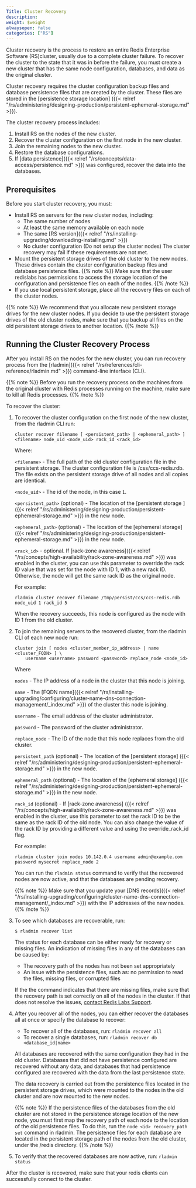 ```yaml
---
Title: Cluster Recovery
description: 
weight: $weight
alwaysopen: false
categories: ["RS"]
---
```

Cluster recovery is the process to restore an entire Redis Enterprise Software (RS)cluster,
usually due to a complete cluster failure.
To recover the cluster to the state that it was in before the failure,
you must create a new cluster that has the same node configuration, databases, and data as the original cluster.

Cluster recovery requires the cluster configuration backup files and database persistence files
that are created by the cluster.
These files are stored in the [persistence storage location]
({{< relref "/rs/administering/designing-production/persistent-ephemeral-storage.md" >}}).

The cluster recovery process includes:

1. Install RS on the nodes of the new cluster.
1. Recover the cluster configuration on the first node in the new cluster.
1. Join the remaining nodes to the new cluster.
1. Restore the database configurations.
1. If [data persistence]({{< relref "/rs/concepts/data-access/persistence.md" >}}) was configured,
    recover the data into the databases.

## Prerequisites

Before you start cluster recovery, you must:

- Install RS on servers for the new cluster nodes, including:
    - The same number of nodes
    - At least the same memory available on each node
    - The same [RS version]({{< relref "/rs/installing-upgrading/downloading-installing.md" >}})
    - No cluster configuration (Do not setup the cluster nodes)
    The cluster recovery may fail if these requirements are not met.
- Mount the persistent storage drives of the old cluster to the new nodes.
    These drives contain the cluster configuration backup files and
    database persistence files.
    {{% note %}}
Make sure that the user redislabs has permissions to access the storage location
of the configuration and persistence files on each of the nodes.
    {{% /note %}}
- If you use local persistent storage, place all the recovery files on each of the cluster nodes.

{{% note %}}
We recommend that you allocate new persistent storage drives for the new cluster nodes.
If you decide to use the persistent storage drives of the old cluster nodes,
make sure that you backup all files on the old persistent storage drives to another location.
{{% /note %}}

## Running the Cluster Recovery Process

After you install RS on the nodes for the new cluster,
you can run recovery process from the [rladmin]({{< relref "/rs/references/cli-reference/rladmin.md" >}})
command-line interface (CLI).

{{% note %}}
Before you run the recovery process on the machines from the original cluster with Redis processes running on the machine,
make sure to kill all Redis processes.
{{% /note %}}

To recover the cluster:

1. To recover the cluster configuration on the first node of the new cluster, from the rladmin CLI run:

    ```src
    cluster recover filename [ <persistent_path> | <ephemeral_path> ]<filename> node_uid <node_uid> rack_id <rack_id>
    ```

    Where:

    `<filename>` - The full path of the old cluster configuration file in the persistent storage.
    The cluster configuration file is /css/ccs-redis.rdb.
    The file exists on the persistent storage drive of all nodes and all copies are identical.

    `<node_uid>` - The id of the node, in this case `1`.

    `<persistent_path>` (optional) - The location of the [persistent storage ]
    ({{< relref "/rs/administering/designing-production/persistent-ephemeral-storage.md" >}})
    in the new node.

    `<ephemeral_path>` (optional) - The location of the [ephemeral storage]
    ({{< relref "/rs/administering/designing-production/persistent-ephemeral-storage.md" >}})
    in the new node.

    `<rack_id>` - optional. If [rack-zone awareness]({{< relref "/rs/concepts/high-availability/rack-zone-awareness.md" >}})
    was enabled in the cluster,
    you can use this parameter to override the rack ID value that was
    set for the node with ID 1, with a new rack ID. Otherwise, the node
    will get the same rack ID as the original node.

    For example:

    ```src
    rladmin cluster recover filename /tmp/persist/ccs/ccs-redis.rdb node_uid 1 rack_id 5
    ```

    When the recovery succeeds,
    this node is configured as the node with ID 1 from the old cluster.

1. To join the remaining servers to the recovered cluster, from the rladmin CLI of each new node run:

    ```src
    cluster join [ nodes <cluster_member_ip_address> | name <cluster_FQDN> ] \
        username <username> password <password> replace_node <node_id>
    ```

    Where

    `nodes` - The IP address of a node in the cluster that this node is joining.

    `name` - The [FQDN name]({{< relref "/rs/installing-upgrading/configuring/cluster-name-dns-connection-management/_index.md" >}})
    of the cluster this node is joining.

    `username` - The email address of the cluster administrator.

    `password` - The password of the cluster administrator.

    `replace_node` - The ID of the node that this node replaces from the old cluster.

    `persistent_path` (optional) - The location of the [persistent storage]
    ({{< relref "/rs/administering/designing-production/persistent-ephemeral-storage.md" >}})
    in the new node.

    `ephemeral_path` (optional) - The location of the [ephemeral storage]
    ({{< relref "/rs/administering/designing-production/persistent-ephemeral-storage.md" >}})
    in the new node.

    `rack_id` (optional) - If [rack-zone awareness]
    ({{< relref "/rs/concepts/high-availability/rack-zone-awareness.md" >}}) was enabled in the cluster,
    use this parameter to set the rack ID to be the same as the rack ID
    of the old node. You can also change the value of the rack ID by
    providing a different value and using the override_rack_id flag.

    For example:

    ```src
    rladmin cluster join nodes 10.142.0.4 username admin@example.com password mysecret replace_node 2
    ```

    You can run the `rladmin status` command to verify that the recovered nodes are now active,
    and that the databases are pending recovery.

    {{% note %}}
Make sure that you update your [DNS records]({{< relref "/rs/installing-upgrading/configuring/cluster-name-dns-connection-management/_index.md" >}})
with the IP addresses of the new nodes.
    {{% /note %}}

1. To see which databases are recoverable, run:

    ```src
    $ rladmin recover list
    ```

    The status for each database can be either ready for recovery or missing files.
    An indication of missing files in any of the databases can be caused by:

    - The recovery path of the nodes has not been set appropriately
    - An issue with the persistence files, such as: no permission to read the files, missing files, or corrupted files

    If the the command indicates that there are missing files,
    make sure that the recovery path is set correctly on all of the nodes in the cluster.
    If that does not resolve the issues, [contact Redis Labs Support](mailto:support@redislabs.com).

1. After you recover all of the nodes, you can either recover the databases all at once or specify the database to recover:

    - To recover all of the databases, run: `rladmin recover all`
    - To recover a single databases, run: `rladmin recover db <database_id|name>`

    All databases are recovered with the same configuration they had in the old cluster.
    Databases that did not have persistence configured are recovered without any data,
    and databases that had persistence configured are recovered with the data from the last persistence state.

    The data recovery is carried out from the persistence files located in the persistent storage drives,
    which were mounted to the nodes in the old cluster and are now mounted to the new nodes.

    {{% note %}}
If the persistence files of the databases from the old cluster are not stored in the persistence storage location of the new node,
you must first map the recovery path of each node to the location of the old persistence files.
To do this, run the `node <id> recovery_path set` command in rladmin.
The persistence files for each database are located in the persistent storage path of the nodes from the old cluster, under the /redis directory.
    {{% /note %}}  

1. To verify that the recovered databases are now active, run: `rladmin status`

After the cluster is recovered, make sure that your redis clients can successfully connect to the cluster.